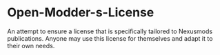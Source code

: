 # Open-Modder-s-License
An attempt to ensure a license that is specifically tailored to Nexusmods publications.
Anyone may use this license for themselves and adapt it to their own needs.
